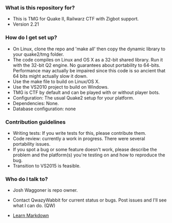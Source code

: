 ### What is this repository for? ###

* This is TMG for Quake II, Railwarz CTF with Zigbot support.
* Version 2.21

### How do I get set up? ###

* On Linux, clone the repo and 'make all' then copy the dynamic library to your quake2/tmg folder. 
* The code compiles on Linux and OS X as a 32-bit shared library. Run it with the 32-bit Q2 engine. No guarantees about portability to 64-bits. Performance may actually be impaired since this code is so ancient that 64 bits might actually slow it down.
* Use the make file to build on Linux/OS X.
* Use the VS2010 project to build on Windows.
* TMG is CTF by default and can be played with or without player bots.
* Configuration: The usual Quake2 setup for your platform.
* Dependencies: None.
* Database configuration: none

### Contribution guidelines ###

* Writing tests: If you write tests for this, please contribute them. 
* Code review: currently a work in progress. There were several portability issues.
* If you spot a bug or some feature doesn't work, please describe the problem and the platform(s) you're testing on and how to reproduce the bug.
* Transition to VS2015 is feasible. 

### Who do I talk to? ###

* Josh Waggoner is repo owner. 
* Contact QwazyWabbit for current status or bugs. Post issues and I'll see what I can do. (QW)

* [Learn Markdown](https://bitbucket.org/tutorials/markdowndemo)